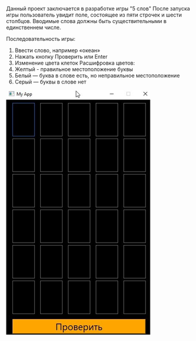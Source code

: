 Данный проект заключается в разработке игры "5 слов"
После запуска игры пользователь увидит поле, состоящее из пяти строчек и шести столбцов.
Вводимые слова должны быть существительными в единственнем числе.

Последовательность игры:
1. Ввести слово, например «океан»
2. Нажать кнопку Проверить или Enter
3. Изменение цвета клеток
Расшифровка цветов:
1. Желтый - правильное местоположение буквы
2. Белый — буква в слове есть, но неправильное местоположение
3. Серый — буквы в слове нет

![alt tag](interfeis.jpeg)
